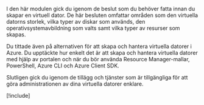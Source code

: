 I den här modulen gick du igenom de beslut som du behöver fatta innan du skapar en virtuell dator. De här besluten omfattar områden som den virtuella datorns storlek, vilka typer av diskar som används, den operativsystemavbildning som valts samt vilka typer av resurser som skapas.

Du tittade även på alternativen för att skapa och hantera virtuella datorer i Azure. Du upptäckte hur enkelt det är att skapa och hantera virtuella datorer med hjälp av portalen och när du bör använda Resource Manager-mallar, PowerShell, Azure CLI och Azure Client SDK.

Slutligen gick du igenom de tillägg och tjänster som är tillgängliga för att göra administrationen av dina virtuella datorer enklare.

[!include[](../../../includes/azure-sandbox-cleanup.md)]